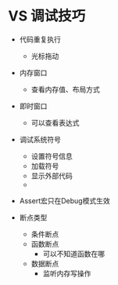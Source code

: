 # VS 调试技巧

- 代码重复执行
  - 光标拖动
- 内存窗口
  - 查看内存值、布局方式
- 即时窗口
  - 可以查看表达式
- 调试系统符号
  - 设置符号信息
  - 加载符号
  - 显示外部代码
  - 

- Assert宏只在Debug模式生效
- 断点类型
  - 条件断点
  - 函数断点
    - 可以不知道函数在哪
  - 数据断点
    - 监听内存写操作